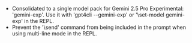 - Consolidated to a single model pack for Gemini 2.5 Pro Experimental: 'gemini-exp'. Use it with 'gpt4cli --gemini-exp' or '\set-model gemini-exp' in the REPL.
- Prevent the '\send' command from being included in the prompt when using multi-line mode in the REPL.
